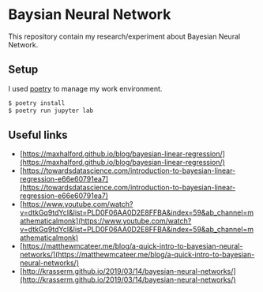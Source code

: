 # Baysian Neural Network

This repository contain my research/experiment about Bayesian Neural Network.

## Setup

I used [poetry](https://python-poetry.org/) to manage my work environment.

```zsh
$ poetry install
$ poetry run jupyter lab
```

## Useful links

- [https://maxhalford.github.io/blog/bayesian-linear-regression/](https://maxhalford.github.io/blog/bayesian-linear-regression/)
- [https://towardsdatascience.com/introduction-to-bayesian-linear-regression-e66e60791ea7](https://towardsdatascience.com/introduction-to-bayesian-linear-regression-e66e60791ea7)
- [https://www.youtube.com/watch?v=dtkGq9tdYcI&list=PLD0F06AA0D2E8FFBA&index=59&ab_channel=mathematicalmonk](https://www.youtube.com/watch?v=dtkGq9tdYcI&list=PLD0F06AA0D2E8FFBA&index=59&ab_channel=mathematicalmonk)
- [https://matthewmcateer.me/blog/a-quick-intro-to-bayesian-neural-networks/](https://matthewmcateer.me/blog/a-quick-intro-to-bayesian-neural-networks/)
- [http://krasserm.github.io/2019/03/14/bayesian-neural-networks/](http://krasserm.github.io/2019/03/14/bayesian-neural-networks/)
